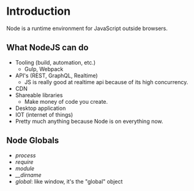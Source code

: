 # Introduction

Node is a runtime environment for JavaScript outside browsers.

## What NodeJS can do

- Tooling (build, automation, etc.)
  - Gulp, Webpack
- API's (REST, GraphQL, Realtime)
  - JS is really good at realtime api because of its high concurrency.
- CDN
- Shareable libraries
  - Make money of code you create.
- Desktop application
- IOT (internet of things)
- Pretty much anything because Node is on everything now.

## Node Globals

- *process* 
- *require*
- *module*
- *__dirname*
- *global*: like window, it's the "global" object
